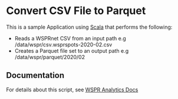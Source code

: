 # Convert CSV File to Parquet

This is a sample Application using [Scala][] that performs the following:

* Reads a WSPRnet CSV from an input path e.g /data/wspr/csv.wsprspots-2020-02.csv
* Creates a Parquet file set to an output path e.g /data/wspr/parquet/2020/02

## Documentation

For details about this script, see [WSPR Analytics Docs][]

[wpsrspots-2020-02.csv.zip]: http://wsprnet.org/archive/wsprspots-2020-02.csv.zip
[sdkman]: https://sdkman.io/
[Spark SQL]: https://spark.apache.org/docs/latest/sql-programming-guide.html
[Scala]: https://scala-lang.org/

[WSPR Analytics Docs]: https://ki7mt.github.io/wspr-analytics/scala